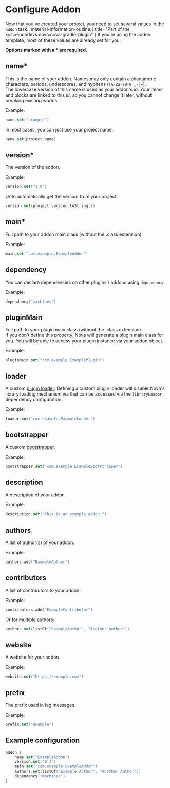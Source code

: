 # Configure Addon

Now that you've created your project, you need to set several values in the `addon` task.
:material-information-outline:{ title="Part of the xyz.xenondevs.nova:nova-gradle-plugin" }
If you're using the addon template, most of these values are already set for you.

**Options marked with a * are required.**

## name*

This is the name of your addon.
Names may only contain alphanumeric characters, periods, underscores, and hyphens (`[A-Za-z0-9._-]+`).  
The lowercase version of this name is used as your addon's id.
Your items and blocks are linked to this id, so you cannot change it later, without breaking existing worlds.

Example:

```kotlin title="build.gradle.kts addon { }"
name.set("example")
```

In most cases, you can just use your project name:

```kotlin title="build.gradle.kts addon { }"
name.set(project.name)
```

## version*

The version of the addon.

Example:

```kotlin title="build.gradle.kts addon { }"
version.set("1.0")
```

Or to automatically get the version from your project:

```kotlin title="build.gradle.kts addon { }"
version.set(project.version.toString())
```

## main*

Full path to your addon main class (without the .class extension).

Example:

```kotlin title="build.gradle.kts addon { }"
main.set("com.example.ExampleAddon")
```

## dependency

You can declare dependencies on other plugins / addons using `dependency`:

Example:

```kotlin title="build.gradle.kts addon { }"
dependency("machines")
```

## pluginMain

Full path to your plugin main class (without the .class extension).  
If you don't define this property, Nova will generate a plugin main class for you.
You will be able to access your plugin instance via your addon object.

Example:

```kotlin title="build.gradle.kts addon { }"
pluginMain.set("com.example.ExamplePlugin")
```

## loader

A custom [plugin loader](https://docs.papermc.io/paper/dev/getting-started/paper-plugins#loaders).
Defining a custom plugin loader will disable Nova's library loading mechanism via that can be
accessed via the `libraryLoader` dependency configuration.

Example:

```kotlin title="build.gradle.kts addon { }"
loader.set("com.example.ExampleLoader")
```

## bootstrapper

A custom [bootstrapper](https://docs.papermc.io/paper/dev/getting-started/paper-plugins#bootstrapper).

Example:

```kotlin title="build.gradle.kts addon { }"
bootstrapper.set("com.example.ExampleBootstrapper")
```

## description

A description of your addon.

Example:

```kotlin title="build.gradle.kts addon { }"
description.set("This is an example addon.")
```

## authors

A list of author(s) of your addon.

Example:

```kotlin title="build.gradle.kts addon { }"
authors.add("ExampleAuthor")
```

## contributors

A list of contributors to your addon.

Example:

```kotlin title="build.gradle.kts addon { }"
contributors.add("ExampleContributor")
```

Or for multiple authors:

```kotlin title="build.gradle.kts addon { }"
authors.set(listOf("ExampleAuthor", "Another Author"))
```

## website

A website for your addon.

Example:

```kotlin title="build.gradle.kts addon { }"
website.set("https://example.com")
```

## prefix

The prefix used in log messages.

Example:

```kotlin title="build.gradle.kts addon { }" 
prefix.set("example")
```

## Example configuration

```kotlin title="build.gradle.kts"
addon {
    name.set("ExampleAddon")
    version.set("0.1")
    main.set("com.example.ExampleAddon")
    authors.set(listOf("Example Author", "Another Author"))
    dependency("machines")
}
```